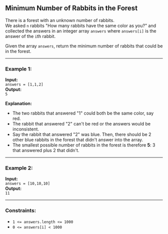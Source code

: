 ## Minimum Number of Rabbits in the Forest

There is a forest with an unknown number of rabbits.  
We asked `n` rabbits "How many rabbits have the same color as you?" and collected the answers in an integer array `answers` where `answers[i]` is the answer of the `i`th rabbit.

Given the array `answers`, return the minimum number of rabbits that could be in the forest.

---

### Example 1:

**Input:**  
`answers = [1,1,2]`  
**Output:**  
`5`

**Explanation:**  
- The two rabbits that answered "1" could both be the same color, say red.  
- The rabbit that answered "2" can't be red or the answers would be inconsistent.  
- Say the rabbit that answered "2" was blue. Then, there should be 2 other blue rabbits in the forest that didn't answer into the array.  
- The smallest possible number of rabbits in the forest is therefore **5**: 3 that answered plus 2 that didn't.

---

### Example 2:

**Input:**  
`answers = [10,10,10]`  
**Output:**  
`11`

---

### Constraints:

- `1 <= answers.length <= 1000`
- `0 <= answers[i] < 1000`
